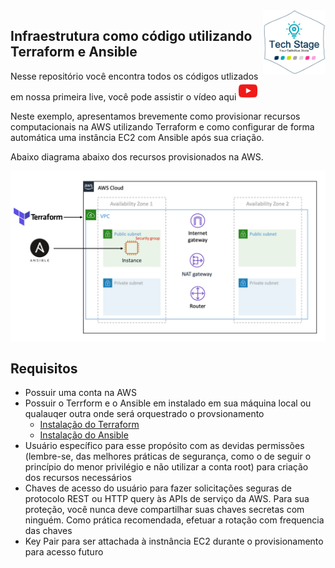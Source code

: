 <img src="img/techstage.png" width="100" align="right">

## Infraestrutura como código utilizando Terraform e Ansible

Nesse repositório você encontra todos os códigos utlizados em nossa primeira live, você pode assistir o vídeo aqui
[<img src="img/youtube.png" width="30">](https://www.youtube.com/watch?v=iLz_hA8YRDo)

Neste exemplo, apresentamos brevemente como provisionar recursos computacionais na AWS utilizando Terraform e como configurar de forma automática uma instância EC2 com Ansible após sua criação.

Abaixo diagrama abaixo dos recursos provisionados na AWS.

![IaC Workshop Architecture](img/diagram.png)

## Requisitos

- Possuir uma conta na AWS
- Possuir o Terrform e o Ansible em instalado em sua máquina local ou qualauqer outra onde será orquestrado o provsionamento
  - <a href="https://learn.hashicorp.com/terraform/getting-started/install.html" target="_blank">Instalação do Terraform</a>
  - <a href="https://docs.ansible.com/ansible/latest/installation_guide/intro_installation.html" target="_blank">Instalação do Ansible</a>
- Usuário específico para esse propósito com as devidas permissões (lembre-se, das melhores práticas de segurança, como o de seguir o princípio do menor privilégio e não utilizar a conta root) para criação dos recursos necessários
- Chaves de acesso do usuário para fazer solicitações seguras de protocolo REST ou HTTP query às APIs de serviço da AWS. Para sua proteção, você nunca deve compartilhar suas chaves secretas com ninguém. Como prática recomendada, efetuar a rotação com frequencia das chaves
- Key Pair para ser attachada à instnância EC2 durante o provisionamento para acesso futuro
